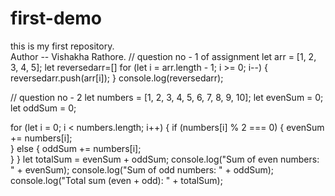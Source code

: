 # first-demo
this is my first repository.
<br>
Author -- Vishakha Rathore.
// question no - 1 of assignment
let arr = [1, 2, 3, 4, 5];
let reversedarr=[]
for (let i = arr.length - 1; i >= 0; i--) {
    reversedarr.push(arr[i]); 
}
console.log(reversedarr);

// question no - 2
let numbers = [1, 2, 3, 4, 5, 6, 7, 8, 9, 10];
let evenSum = 0;
let oddSum = 0;

for (let i = 0; i < numbers.length; i++) {
    if (numbers[i] % 2 === 0) {
        evenSum += numbers[i];  
    } else {
        oddSum += numbers[i];   
    }
}
let totalSum = evenSum + oddSum;
console.log("Sum of even numbers: " + evenSum);
console.log("Sum of odd numbers: " + oddSum);
console.log("Total sum (even + odd): " + totalSum);
